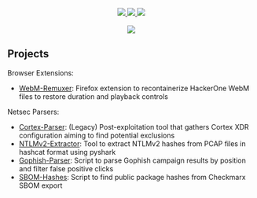<p align="center">
  <a href="https://www.linkedin.com/in/jmontoliutri/">
    <img src="https://img.shields.io/badge/jaume-linkedin?style=for-the-badge&logo=data%3Aimage%2Fpng%3Bbase64%2CiVBORw0KGgoAAAANSUhEUgAAAMwAAADACAMAAAB%2FPny7AAAAbFBMVEUAfrv%2F%2F%2F8AfLoAcLXE2uopgbzI2OnR4u5GjsI0g73o8fcAdbcAbbPN3%2B30%2BPuQt9ebwNzh6%2FS80%2BZalsZ9rtISgr0AZbBdnso0jMKkxN4AarJvpc6MsdTZ5%2FFpncqwzeN%2FqdBbkcRLlsd3oswcWK3cAAAFJElEQVR4nO2dbXOqOhCAkwUKJsqrFJUi1v7%2F%2F3iDHE9rlQRPwshy9%2FnQmc7IwDNhIdkkC%2BMXEmCIgaS3YJe%2FKeCWgfRbJl%2BhdlE2q%2FwqkxXy1VdjiyyyXiZO0LsomyS%2ByIS4A6YHIOxk4u0CGkY1zTZWMplcQMOoppGZkkm9V1%2BHG7xUyZSLaBjVNCVn4v3VV%2BGKd8Hyhdxl6j7L2RJeMj0yYdVCQkYFTcV2y5HZsfLV1%2BCOBakQxOyArqMNbAlPP%2BURBKvVKoCOV1%2BNFZJFxyRvhMg27bbYYdaR7LgX%2FJtNEqG1kcU%2B5rc0SYmyTwewbfg9%2FhlhdxtY8rtZerIanQ2w9LEL5%2BKIzEbdYwMqnU2EK25kMezCeYhKBoJMJ8Pb9auv8AlkonXhosbTNiCHgv9KjieDKDXR35NVaJrmoI%2BYDjzJHWl04S2WgbeszDLhGUnQeKlZRhyR3GdebpbhJyQy6w3JzJO1vyAZrzW7xF9IZMwdgG4NAZJHM%2BzMMj6aWYSDqZ%2FJ%2BR5NmsYcNDGW%2BFf3WbScu0w9AkxvmhRNw6im%2BdS7hJjS6ADacXOMaNTMulVpuhutPbz6%2Bp5Dfg6PNn1MuZkL8vgo03xxQZbQ7JDF28N4aT1Ewf8XuUrFnUu4xZNkugHg%2BGuCpkkjpC5dMpAdE%2F%2FqI9oT3omzDgBYRUW93W6rzyjAPKXZA9%2B8%2BlIIgiAI4ilAep637vA8KRG%2FyEAe5Hm7z%2F2N4i3fJ%2FVufcDZ8%2FMOUdrE8Y9%2BrPpHhGl0cD%2FCuLT%2FMA9SAPojbg%2BANWuH8oxxWx7cZhggSH0d%2B7vTwU53RP4zAwLyrJ9myCq34RPoT%2Fd2N3KGKNT8%2Fsf2NoDCPGOS1YFDm6lkAKK7BXkP8St3jTORDMBpKE3yG5E6a5xpZICNa5Ye39VKsElkJBszv%2FhN42hT7BQyMhgz8fsTcXZiM4GMDHS%2FGLBxcqe5lwH2vIt6RrtYeexexjjl85jQQW%2FNucxhzBKWRzjYteha5uP0xDP5BmE%2Fe%2Bpapv2XgOnZWE%2Bfupa5z8CPJ52ZjBWN7Tq9OcnwxLLPOSuZJlqQDK%2BXJOMHC5LhdvVxZiZjV7tkZjJ2e1xmJsMXJWP13pxaJhaZEE%2F0Pa3qykwp07Tpx6k%2B1vUp2Y8d5IQ2y3Wmk8lPRSmvQPQ1bpwT2xSWmUomrFY3qVeQwdeoTNoMWyYN7vqMIKMxCSibQc00MvXD6QrYjbCx2RY2iczQPmI54libPsAUMvfzIFc8c4bA5tk8gUwz3FsEaXymtfOS0Q1KZGVKEthknNzL6MtcGlOENotc3ct8aCO4q%2BynZTMnmUa%2F3wYYJpnW8NJbGxp2VjKm7cOmvaFzkslMe1RljUcmNPWtoMQj4xunWQ54ZMzvvHf942xOMubeiKEGwZxk9kYZw7N5RjIjSkMb9iDjkvEWJaMfBZAMyZAMyZAMyZAMyZAMyZAMyZAMyZAMyZAMyZAMyZAMyZAMyZAMyZAMyZAMyZAMyZAMyZAMyZAMyZDM%2F1amFRri%2B2XKEPmaAzLzljFPe0ZhsxkIum%2FoDvOg2ID%2BiBG1yp4%2B4zM6Wp4%2BYooTEgTxr2D5UOEISobo0z4GYMeq5chUDM%2FXPU3IhDkoTzcTvJwJm6oUs%2BJdMF4uJGig5MyulMuM8FIlk%2BGsJ%2F4bkJmSie1KU82FbvM94zxcQscaQI1wWTeWXUDUeEl8keGZo3rIL0QW3cbbTsZQ1wIBsLqkQS4yPMUdNgB9SYRehie4Zf58jvE%2Fha130LWQ03MAAAAASUVORK5CYII%3D&color=%230a66c2" />
  </a>
  <a href="https://app.hackthebox.com/profile/592712">
    <img src="https://img.shields.io/badge/trybadisch-htb?style=for-the-badge&logo=hackthebox&logoColor=white&color=%239fef00" />
  </a>
  <a href="https://tryhackme.com/p/trybadisch">
    <img src="https://img.shields.io/badge/trybadisch-thm?style=for-the-badge&logo=tryhackme&color=%231c2331" />
  </a>
  <br /><br />
  <a href="https://skillicons.dev">
    <img src="https://skillicons.dev/icons?i=python,js,c,bash,aws,kali" />
  </a>
</p>

## Projects
Browser Extensions:
- [WebM-Remuxer](https://github.com/trybadisch/WebM-Remuxer): Firefox extension to recontainerize HackerOne WebM files to restore duration and playback controls

Netsec Parsers:
- [Cortex-Parser](https://github.com/trybadisch/Cortex-Parser): (Legacy) Post-exploitation tool that gathers Cortex XDR configuration aiming to find potential exclusions
- [NTLMv2-Extractor](https://github.com/trybadisch/NTLMv2-Extractor): Tool to extract NTLMv2 hashes from PCAP files in hashcat format using pyshark
- [Gophish-Parser](https://github.com/trybadisch/Gophish-Parser): Script to parse Gophish campaign results by position and filter false positive clicks
- [SBOM-Hashes](https://github.com/trybadisch/SBOM-Hashes): Script to find public package hashes from Checkmarx SBOM export

